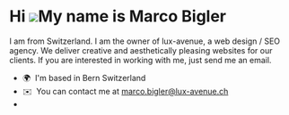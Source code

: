 Hi ![](https://user-images.githubusercontent.com/18350557/176309783-0785949b-9127-417c-8b55-ab5a4333674e.gif)My name is Marco Bigler
====================================================================================================================================

I am from Switzerland. I am the owner of lux-avenue, a web design / SEO agency. We deliver creative and aesthetically pleasing websites for our clients. If you are interested in working with me, just send me an email.

*   🌍  I'm based in Bern Switzerland
*   ✉️  You can contact me at [marco.bigler@lux-avenue.ch](mailto:marco.bigler@lux-avenue.ch)
*   
